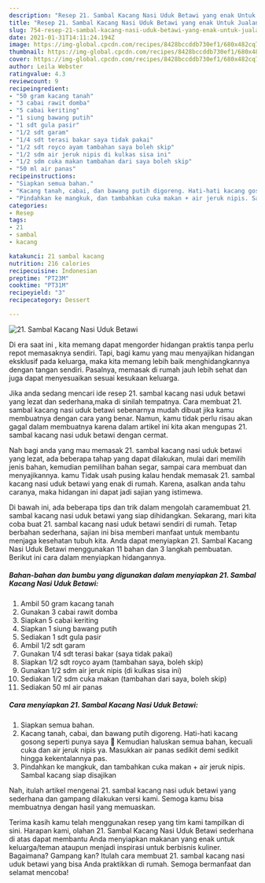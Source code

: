 ```yaml
---
description: "Resep 21. Sambal Kacang Nasi Uduk Betawi yang enak Untuk Jualan"
title: "Resep 21. Sambal Kacang Nasi Uduk Betawi yang enak Untuk Jualan"
slug: 754-resep-21-sambal-kacang-nasi-uduk-betawi-yang-enak-untuk-jualan
date: 2021-01-31T14:11:24.194Z
image: https://img-global.cpcdn.com/recipes/8428bccddb730ef1/680x482cq70/21-sambal-kacang-nasi-uduk-betawi-foto-resep-utama.jpg
thumbnail: https://img-global.cpcdn.com/recipes/8428bccddb730ef1/680x482cq70/21-sambal-kacang-nasi-uduk-betawi-foto-resep-utama.jpg
cover: https://img-global.cpcdn.com/recipes/8428bccddb730ef1/680x482cq70/21-sambal-kacang-nasi-uduk-betawi-foto-resep-utama.jpg
author: Leila Webster
ratingvalue: 4.3
reviewcount: 9
recipeingredient:
- "50 gram kacang tanah"
- "3 cabai rawit domba"
- "5 cabai keriting"
- "1 siung bawang putih"
- "1 sdt gula pasir"
- "1/2 sdt garam"
- "1/4 sdt terasi bakar saya tidak pakai"
- "1/2 sdt royco ayam tambahan saya boleh skip"
- "1/2 sdm air jeruk nipis di kulkas sisa ini"
- "1/2 sdm cuka makan tambahan dari saya boleh skip"
- "50 ml air panas"
recipeinstructions:
- "Siapkan semua bahan."
- "Kacang tanah, cabai, dan bawang putih digoreng. Hati-hati kacang gosong seperti punya saya 🤭 Kemudian haluskan semua bahan, kecuali cuka dan air jeruk nipis ya. Masukkan air panas sedikit demi sedikit hingga kekentalannya pas."
- "Pindahkan ke mangkuk, dan tambahkan cuka makan + air jeruk nipis. Sambal kacang siap disajikan"
categories:
- Resep
tags:
- 21
- sambal
- kacang

katakunci: 21 sambal kacang 
nutrition: 216 calories
recipecuisine: Indonesian
preptime: "PT23M"
cooktime: "PT31M"
recipeyield: "3"
recipecategory: Dessert

---
```



![21. Sambal Kacang Nasi Uduk Betawi](https://img-global.cpcdn.com/recipes/8428bccddb730ef1/680x482cq70/21-sambal-kacang-nasi-uduk-betawi-foto-resep-utama.jpg)

Di era  saat ini , kita memang dapat mengorder hidangan praktis tanpa perlu repot memasaknya sendiri. Tapi, bagi kamu yang mau menyajikan hidangan eksklusif pada keluarga, maka kita memang lebih baik menghidangkannya dengan tangan sendiri. Pasalnya, memasak di rumah jauh lebih sehat dan juga dapat menyesuaikan sesuai kesukaan keluarga.

Jika anda sedang mencari ide resep 21. sambal kacang nasi uduk betawi yang lezat dan sederhana,maka di sinilah tempatnya. Cara membuat 21. sambal kacang nasi uduk betawi  sebenarnya mudah dibuat jika kamu membuatnya dengan cara yang benar. Namun, kamu tidak perlu risau akan gagal dalam membuatnya 
karena dalam artikel ini kita akan mengupas 21. sambal kacang nasi uduk betawi dengan cermat.  



Nah bagi anda yang mau memasak 21. sambal kacang nasi uduk betawi yang lezat, ada beberapa tahap yang dapat dilakukan, mulai dari memilih jenis bahan, kemudian pemilihan bahan segar, sampai cara membuat dan menyajikannya. kamu Tidak usah pusing kalau hendak memasak 21. sambal kacang nasi uduk betawi yang enak di rumah. Karena, asalkan anda  tahu caranya, maka hidangan ini dapat jadi sajian yang istimewa.

Di bawah ini, ada beberapa tips dan trik dalam mengolah caramembuat 21. sambal kacang nasi uduk betawi yang siap dihidangkan. Sekarang, mari kita coba buat 21. sambal kacang nasi uduk betawi sendiri di rumah. Tetap berbahan sederhana, sajian ini bisa memberi manfaat untuk membantu menjaga kesehatan tubuh kita. Anda dapat menyiapkan 21. Sambal Kacang Nasi Uduk Betawi menggunakan 11 bahan dan 3 langkah pembuatan. Berikut ini cara dalam menyiapkan hidangannya.

<!--inarticleads1-->

##### Bahan-bahan dan bumbu yang digunakan dalam menyiapkan 21. Sambal Kacang Nasi Uduk Betawi:

1. Ambil 50 gram kacang tanah
1. Gunakan 3 cabai rawit domba
1. Siapkan 5 cabai keriting
1. Siapkan 1 siung bawang putih
1. Sediakan 1 sdt gula pasir
1. Ambil 1/2 sdt garam
1. Gunakan 1/4 sdt terasi bakar (saya tidak pakai)
1. Siapkan 1/2 sdt royco ayam (tambahan saya, boleh skip)
1. Gunakan 1/2 sdm air jeruk nipis (di kulkas sisa ini)
1. Sediakan 1/2 sdm cuka makan (tambahan dari saya, boleh skip)
1. Sediakan 50 ml air panas




<!--inarticleads2-->

##### Cara menyiapkan 21. Sambal Kacang Nasi Uduk Betawi:

1. Siapkan semua bahan.
1. Kacang tanah, cabai, dan bawang putih digoreng. Hati-hati kacang gosong seperti punya saya 🤭 Kemudian haluskan semua bahan, kecuali cuka dan air jeruk nipis ya. Masukkan air panas sedikit demi sedikit hingga kekentalannya pas.
1. Pindahkan ke mangkuk, dan tambahkan cuka makan + air jeruk nipis. Sambal kacang siap disajikan




Nah, itulah artikel mengenai  21. sambal kacang nasi uduk betawi  yang sederhana dan gampang dilakukan versi kami. Semoga kamu bisa membuatnya dengan hasil yang memuaskan. 

Terima kasih kamu telah menggunakan resep yang tim kami tampilkan di sini. Harapan kami, olahan  21. Sambal Kacang Nasi Uduk Betawi sederhana di atas dapat membantu Anda menyiapkan makanan yang enak untuk keluarga/teman ataupun menjadi inspirasi untuk berbisnis kuliner. Bagaimana? Gampang kan? Itulah cara membuat 21. sambal kacang nasi uduk betawi yang bisa Anda praktikkan di rumah. Semoga bermanfaat dan selamat mencoba!

